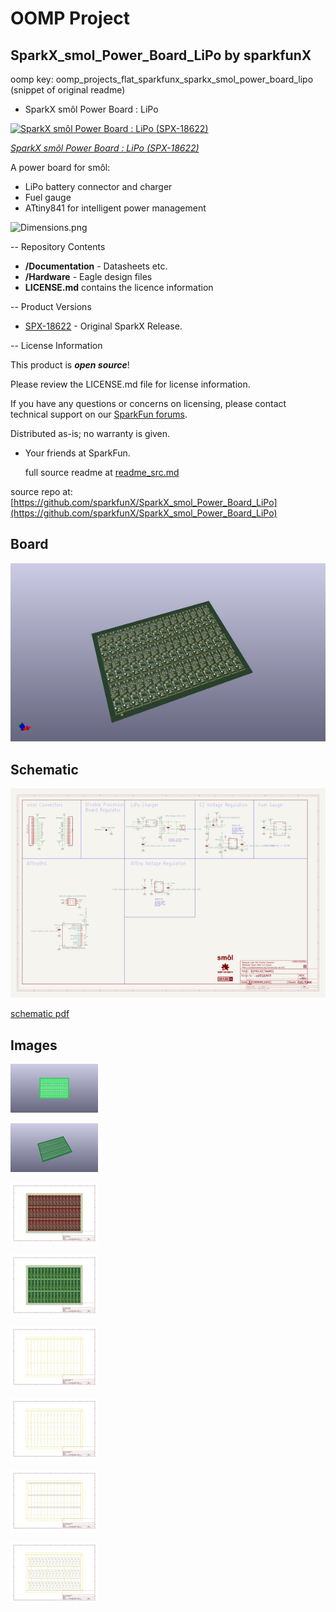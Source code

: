 # OOMP Project  
## SparkX_smol_Power_Board_LiPo  by sparkfunX  
  
oomp key: oomp_projects_flat_sparkfunx_sparkx_smol_power_board_lipo  
(snippet of original readme)  
  
- SparkX smôl Power Board : LiPo  
  
[![SparkX smôl Power Board : LiPo (SPX-18622)](https://cdn.sparkfun.com/assets/parts/1/8/1/2/2/18622-smo__l_Power_Board_LiPo-01.jpg)](https://www.sparkfun.com/products/18622)  
  
[*SparkX smôl Power Board : LiPo (SPX-18622)*](https://www.sparkfun.com/products/18622)  
  
A power board for smôl:  
- LiPo battery connector and charger  
- Fuel gauge  
- ATtiny841 for intelligent power management  
  
![Dimensions.png](./img/Dimensions.png)  
  
-- Repository Contents  
  
- **/Documentation** - Datasheets etc.  
- **/Hardware** - Eagle design files  
- **LICENSE.md** contains the licence information  
  
-- Product Versions  
  
- [SPX-18622](https://www.sparkfun.com/products/18622) - Original SparkX Release.  
  
-- License Information  
  
This product is _**open source**_!  
  
Please review the LICENSE.md file for license information.  
  
If you have any questions or concerns on licensing, please contact technical support on our [SparkFun forums](https://forum.sparkfun.com/viewforum.php?f=123).  
  
Distributed as-is; no warranty is given.  
  
- Your friends at SparkFun.  
  
  full source readme at [readme_src.md](readme_src.md)  
  
source repo at: [https://github.com/sparkfunX/SparkX_smol_Power_Board_LiPo](https://github.com/sparkfunX/SparkX_smol_Power_Board_LiPo)  
## Board  
  
[![working_3d.png](working_3d_600.png)](working_3d.png)  
## Schematic  
  
[![working_schematic.png](working_schematic_600.png)](working_schematic.png)  
  
[schematic pdf](working_schematic.pdf)  
## Images  
  
[![working_3D_bottom.png](working_3D_bottom_140.png)](working_3D_bottom.png)  
  
[![working_3D_top.png](working_3D_top_140.png)](working_3D_top.png)  
  
[![working_assembly_page_01.png](working_assembly_page_01_140.png)](working_assembly_page_01.png)  
  
[![working_assembly_page_02.png](working_assembly_page_02_140.png)](working_assembly_page_02.png)  
  
[![working_assembly_page_03.png](working_assembly_page_03_140.png)](working_assembly_page_03.png)  
  
[![working_assembly_page_04.png](working_assembly_page_04_140.png)](working_assembly_page_04.png)  
  
[![working_assembly_page_05.png](working_assembly_page_05_140.png)](working_assembly_page_05.png)  
  
[![working_assembly_page_06.png](working_assembly_page_06_140.png)](working_assembly_page_06.png)  
